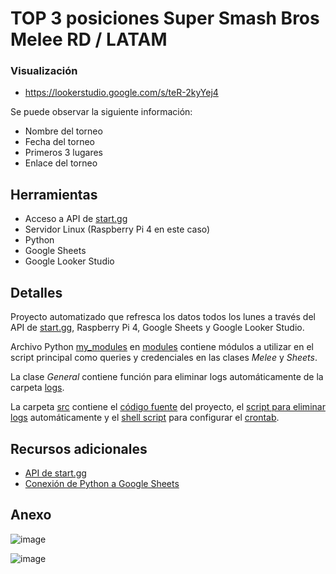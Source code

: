 # TOP 3 posiciones Super Smash Bros Melee RD / LATAM
### Visualización
- https://lookerstudio.google.com/s/teR-2kyYej4

Se puede observar la siguiente información:
- Nombre del torneo
- Fecha del torneo
- Primeros 3 lugares
- Enlace del torneo

## Herramientas
- Acceso a API de [start.gg](https://www.start.gg/)
- Servidor Linux (Raspberry Pi 4 en este caso)
- Python
- Google Sheets
- Google Looker Studio

## Detalles
Proyecto automatizado que refresca los datos todos los lunes a través del API de [start.gg](https://www.start.gg/), Raspberry Pi 4, Google Sheets y Google Looker Studio.

Archivo Python [my_modules](/modules/my_modules.py) en [modules](/modules) contiene módulos a utilizar en el script principal como queries y credenciales en las clases _Melee_ y _Sheets_.

La clase _General_ contiene función para eliminar logs automáticamente de la carpeta [logs](/logs).

La carpeta [src](/src) contiene el [código fuente](/src/dr_tournaments.py) del proyecto, el [script para eliminar logs](/src/del_logs.py) automáticamente y el [shell script](/src/dr_tournaments.sh) para configurar el [crontab](/src/crontab.txt).

## Recursos adicionales
- [API de start.gg](https://developer.start.gg/docs/intro/)
- [Conexión de Python a Google Sheets](https://developers.google.com/sheets/api/quickstart/python)

## Anexo
![image](https://github.com/user-attachments/assets/87476384-b37a-4544-b174-558dd49e2492)

![image](https://github.com/user-attachments/assets/6bae1888-d1f6-47ff-aee0-330516cccc15)
